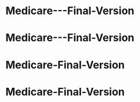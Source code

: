 # Medicare---Final-Version
# Medicare---Final-Version
# Medicare-Final-Version
# Medicare-Final-Version
